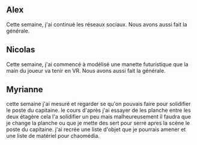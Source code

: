 ## Alex 
Cette semaine, j'ai continué les réseaux sociaux. Nous avons aussi fait la générale.

## Nicolas
Cette semaine, j'ai commencé à modélisé une manette futuristique que la main du joueur va tenir en VR. Nous avons aussi fait la générale.

## Myrianne 
cette semaine j'ai mesuré et regarder se qu'on pouvais faire pour solidifier le poste du capitaine. le cours d'après j'ai essayer de les planche entre les deux étagère cela l'a solidifier un peu mais malheureusement il faudra que je change la planche ou que je mette des sert pour serré apres la scène le poste du capitaine. j'ai recrée une liste d'objet que je pourrais amener et une liste de matériel pour chaomédia.
